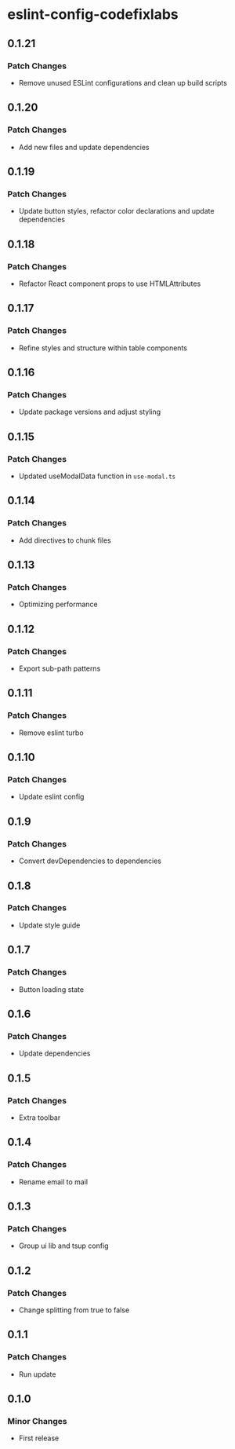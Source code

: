 # eslint-config-codefixlabs

## 0.1.21

### Patch Changes

- Remove unused ESLint configurations and clean up build scripts

## 0.1.20

### Patch Changes

- Add new files and update dependencies

## 0.1.19

### Patch Changes

- Update button styles, refactor color declarations and update dependencies

## 0.1.18

### Patch Changes

- Refactor React component props to use HTMLAttributes

## 0.1.17

### Patch Changes

- Refine styles and structure within table components

## 0.1.16

### Patch Changes

- Update package versions and adjust styling

## 0.1.15

### Patch Changes

- Updated useModalData function in `use-modal.ts`

## 0.1.14

### Patch Changes

- Add directives to chunk files

## 0.1.13

### Patch Changes

- Optimizing performance

## 0.1.12

### Patch Changes

- Export sub-path patterns

## 0.1.11

### Patch Changes

- Remove eslint turbo

## 0.1.10

### Patch Changes

- Update eslint config

## 0.1.9

### Patch Changes

- Convert devDependencies to dependencies

## 0.1.8

### Patch Changes

- Update style guide

## 0.1.7

### Patch Changes

- Button loading state

## 0.1.6

### Patch Changes

- Update dependencies

## 0.1.5

### Patch Changes

- Extra toolbar

## 0.1.4

### Patch Changes

- Rename email to mail

## 0.1.3

### Patch Changes

- Group ui lib and tsup config

## 0.1.2

### Patch Changes

- Change splitting from true to false

## 0.1.1

### Patch Changes

- Run update

## 0.1.0

### Minor Changes

- First release
